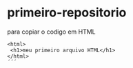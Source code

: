 # primeiro-repositorio 

para copiar o codigo em HTML
```
<html>
 <h1>meu primeiro arquivo HTML</h1>
</html>
´´´
